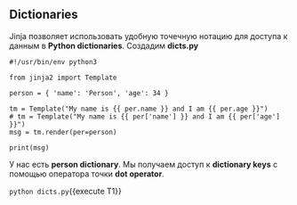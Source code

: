 ## Dictionaries

Jinja позволяет использовать удобную точечную нотацию для доступа к данным в **Python dictionaries**.
Создадим **dicts.py**

```
#!/usr/bin/env python3

from jinja2 import Template

person = { 'name': 'Person', 'age': 34 }

tm = Template("My name is {{ per.name }} and I am {{ per.age }}")
# tm = Template("My name is {{ per['name'] }} and I am {{ per['age'] }}")
msg = tm.render(per=person)

print(msg)
```

У нас есть **person dictionary**. Мы получаем доступ к **dictionary keys** с помощью оператора точки **dot operator**.

`python dicts.py`{{execute T1}}